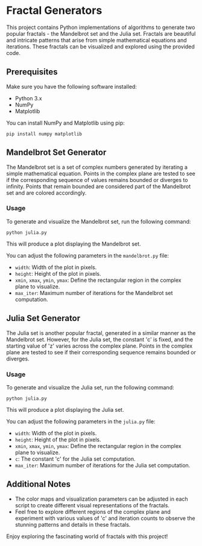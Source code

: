 # Fractal Generators

This project contains Python implementations of algorithms to generate two popular fractals - the Mandelbrot set and the Julia set. Fractals are beautiful and intricate patterns that arise from simple mathematical equations and iterations. These fractals can be visualized and explored using the provided code.

## Prerequisites

Make sure you have the following software installed:

- Python 3.x
- NumPy
- Matplotlib

You can install NumPy and Matplotlib using pip:

```
pip install numpy matplotlib
```

## Mandelbrot Set Generator

The Mandelbrot set is a set of complex numbers generated by iterating a simple mathematical equation. Points in the complex plane are tested to see if the corresponding sequence of values remains bounded or diverges to infinity. Points that remain bounded are considered part of the Mandelbrot set and are colored accordingly.

### Usage

To generate and visualize the Mandelbrot set, run the following command:

```
python julia.py
```

This will produce a plot displaying the Mandelbrot set.

You can adjust the following parameters in the `mandelbrot.py` file:

- `width`: Width of the plot in pixels.
- `height`: Height of the plot in pixels.
- `xmin`, `xmax`, `ymin`, `ymax`: Define the rectangular region in the complex plane to visualize.
- `max_iter`: Maximum number of iterations for the Mandelbrot set computation.

## Julia Set Generator

The Julia set is another popular fractal, generated in a similar manner as the Mandelbrot set. However, for the Julia set, the constant 'c' is fixed, and the starting value of 'z' varies across the complex plane. Points in the complex plane are tested to see if their corresponding sequence remains bounded or diverges.

### Usage

To generate and visualize the Julia set, run the following command:

```
python julia.py
```

This will produce a plot displaying the Julia set.

You can adjust the following parameters in the `julia.py` file:

- `width`: Width of the plot in pixels.
- `height`: Height of the plot in pixels.
- `xmin`, `xmax`, `ymin`, `ymax`: Define the rectangular region in the complex plane to visualize.
- `c`: The constant 'c' for the Julia set computation.
- `max_iter`: Maximum number of iterations for the Julia set computation.

## Additional Notes

- The color maps and visualization parameters can be adjusted in each script to create different visual representations of the fractals.
- Feel free to explore different regions of the complex plane and experiment with various values of 'c' and iteration counts to observe the stunning patterns and details in these fractals.

Enjoy exploring the fascinating world of fractals with this project!
